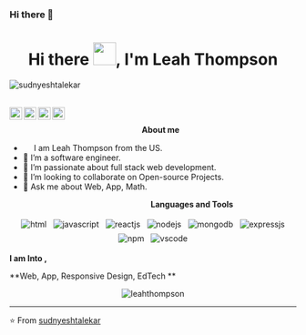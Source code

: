 ### Hi there 👋

<h1 align="center">Hi there <img src="https://github.com/sudnyeshtalekar/sudnyeshtalekar/blob/master/Assets/Hi.gif" width="40px">, I'm Leah Thompson</h1>
<p align="left"> <img src="https://komarev.com/ghpvc/?username=sudnyeshtalekar" alt="sudnyeshtalekar" /> </p>
<br />
<a href="https://twitter.com/LeahT2020">
  <img align="left" alt="Leah's Twitter" width="22px" src="https://cdn.jsdelivr.net/npm/simple-icons@v3/icons/twitter.svg" />
</a>
<a href="https://www.linkedin.com/in/leah-thompson-3a163416a/">
  <img align="left" alt="Sudnyesh's Linkdein" width="22px" src="https://cdn.jsdelivr.net/npm/simple-icons@v3/icons/linkedin.svg" />
</a>
<a href="https://github.com/leahthompson01">
  <img align="left" alt="Sudnyesh's Github" width="22px" src="https://cdn.jsdelivr.net/npm/simple-icons@v3/icons/github.svg" />
</a>
<a href="https://leahthompson.netlify.app/">
  <img align="left"  width="22px" src="https://cdn.jsdelivr.net/npm/simple-icons@3.2.0/icons/write-dot-as.svg" />
</a>
<br />



&nbsp;&nbsp;&nbsp;&nbsp;&nbsp;&nbsp;&nbsp;&nbsp;&nbsp;&nbsp;&nbsp;&nbsp;&nbsp;&nbsp;&nbsp;&nbsp;&nbsp;&nbsp;&nbsp;&nbsp;&nbsp;&nbsp;&nbsp;&nbsp;&nbsp;&nbsp;&nbsp;&nbsp;&nbsp;&nbsp;&nbsp;&nbsp;&nbsp;&nbsp;&nbsp;&nbsp;&nbsp;&nbsp;&nbsp;&nbsp;&nbsp;&nbsp;&nbsp;&nbsp;&nbsp;&nbsp;&nbsp;&nbsp;&nbsp;&nbsp;&nbsp;&nbsp;&nbsp;&nbsp;&nbsp;&nbsp;&nbsp;&nbsp;&nbsp;<b>About me</b> <br>
- <img src ="https://s3.amazonaws.com/pix.iemoji.com/images/emoji/apple/ios-12/256/boy-light-skin-tone.png" height= 15px width = 15px> I am Leah Thompson from the US.
- 🔭 I’m a software engineer.
- 🌱 I’m passionate about full stack web development.
- 👯 I’m looking to collaborate on Open-source Projects.
- 💬 Ask me about Web, App, Math.

&nbsp;&nbsp;&nbsp;&nbsp;&nbsp;&nbsp;&nbsp;&nbsp;&nbsp;&nbsp;&nbsp;&nbsp;&nbsp;&nbsp;&nbsp;&nbsp;&nbsp;&nbsp;&nbsp;&nbsp;&nbsp;&nbsp;&nbsp;&nbsp;&nbsp;&nbsp;&nbsp;&nbsp;&nbsp;&nbsp;&nbsp;&nbsp;&nbsp;&nbsp;&nbsp;&nbsp;&nbsp;&nbsp;&nbsp;&nbsp;&nbsp;&nbsp;&nbsp;&nbsp;&nbsp;&nbsp;&nbsp;&nbsp;&nbsp;&nbsp;&nbsp;&nbsp;&nbsp;&nbsp;&nbsp;&nbsp;&nbsp;&nbsp;&nbsp;&nbsp;&nbsp;&nbsp;&nbsp;<b>Languages and Tools</b> <br>

<p align="center">
 <img src="https://github.com/sudnyeshtalekar/sudnyeshtalekar/blob/master/Assets/html.svg" alt="html" style="vertical-align:top; margin:4px">
 <img src="https://github.com/sudnyeshtalekar/sudnyeshtalekar/blob/master/Assets/javascript.svg" alt="javascript" style="vertical-align:top; margin:4px">
 <img src="https://github.com/tomchen/stack-icons/blob/master/logos/react.svg" alt="reactjs" style="vertical-align:top; margin:4px">
 <img src="https://github.com/tomchen/stack-icons/blob/master/logos/nodejs.svg" alt="nodejs" style="vertical-align:top; margin:4px">
  <img src="https://github.com/tomchen/stack-icons/blob/master/logos/mongodb-icon.svg" alt="mongodb" style="vertical-align:top; margin:4px">
  <img src="https://github.com/tomchen/stack-icons/blob/master/logos/express.svg" alt="expressjs" style="vertical-align:top; margin:4px">
 <img src="https://github.com/sudnyeshtalekar/sudnyeshtalekar/blob/master/Assets/npm.svg" alt="npm" style="vertical-align:top; margin:4px">
 <img src="https://github.com/sudnyeshtalekar/sudnyeshtalekar/blob/master/Assets/visualstudio_code.svg" alt="vscode" style="vertical-align:top; margin:4px">


**I am Into ,**

**Web, App, Responsive Design, EdTech **
<br />

<p align="center"> <img src="https://github-readme-stats.vercel.app/api?username=leahthompson01&show_icons=true&theme=dark" alt="leahthompson" /> 
</p>

---
⭐️ From [sudnyeshtalekar](https://github.com/sudnyeshtalekar)
